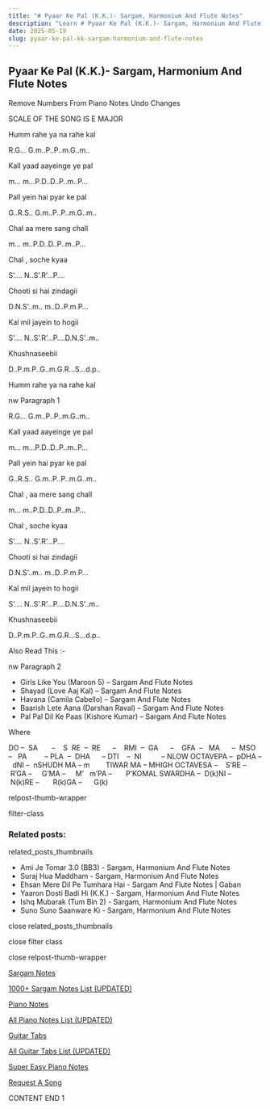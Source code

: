 ```yaml
---
title: "# Pyaar Ke Pal (K.K.)- Sargam, Harmonium And Flute Notes"
description: "Learn # Pyaar Ke Pal (K.K.)- Sargam, Harmonium And Flute Notes notes, sargam, harmonium notations and flute notes. Easy step-by-step tutorial for beginners."
date: 2025-05-19
slug: pyaar-ke-pal-kk-sargam-harmonium-and-flute-notes
---
```


## Pyaar Ke Pal (K.K.)- Sargam, Harmonium And Flute Notes

Remove Numbers From Piano Notes
Undo Changes

SCALE OF THE SONG IS E MAJOR

Humm rahe ya na rahe kal

R.G… G.m..P..P..m.G..m..

Kall yaad aayeinge ye pal

m… m…P.D..D..P..m..P…

Pall yein hai pyar ke pal

G..R.S.. G.m..P..P..m.G..m..

Chal aa mere sang chall

m… m..P.D..D..P..m..P…

Chal , soche kyaa

S’…. N..S’.R’…P….

Chooti si hai zindagii

D.N.S’..m.. m..D..P.m.P…

Kal mil jayein to hogii

S’…. N..S’.R’…P….D.N.S’..m..

Khushnaseebii

D..P.m.P..G..m.G.R…S…d.p..

Humm rahe ya na rahe kal

nw Paragraph 1

R.G… G.m..P..P..m.G..m..

Kall yaad aayeinge ye pal

m… m…P.D..D..P..m..P…

Pall yein hai pyar ke pal

G..R.S.. G.m..P..P..m.G..m..

Chal , aa mere sang chall

m… m..P.D..D..P..m..P…

Chal , soche kyaa

S’…. N..S’.R’…P….

Chooti si hai zindagii

D.N.S’..m.. m..D..P.m.P…

Kal mil jayein to hogii

S’…. N..S’.R’…P….D.N.S’..m..

Khushnaseebii

D..P.m.P..G..m.G.R…S…d.p..



Also Read This :-

nw Paragraph 2



* Girls Like You (Maroon 5) – Sargam And Flute Notes
* Shayad (Love Aaj Kal) – Sargam And Flute Notes
* Havana (Camila Cabello) – Sargam And Flute Notes
* Baarish Lete Aana (Darshan Raval) – Sargam And Flute Notes
* Pal Pal Dil Ke Paas (Kishore Kumar) – Sargam And Flute Notes

Where



DO –  SA       –    S  RE  –  RE      –    RMI  –  GA      –    GFA  –   MA      –  MSO  –   PA         – PLA  –  DHA      – DTI    –  NI          – NLOW OCTAVEPA –  pDHA –  dNI –  nSHUDH MA – m        TIWAR MA – MHIGH OCTAVESA –    S’RE –     R’GA –     G’MA –     M’   m’PA –       P’KOMAL SWARDHA –  D(k)NI –       N(k)RE –       R(k)GA –      G(k)



relpost-thumb-wrapper

filter-class

### Related posts:

related_posts_thumbnails

* Ami Je Tomar 3.0 (BB3) - Sargam, Harmonium And Flute Notes
* Suraj Hua Maddham - Sargam, Harmonium And Flute Notes
* Ehsan Mere Dil Pe Tumhara Hai - Sargam And Flute Notes | Gaban
* Yaaron Dosti Badi Hi (K.K.) - Sargam, Harmonium And Flute Notes
* Ishq Mubarak (Tum Bin 2) - Sargam, Harmonium And Flute Notes
* Suno Suno Saanware Ki - Sargam, Harmonium And Flute Notes

close related_posts_thumbnails

close filter class

close relpost-thumb-wrapper

[Sargam Notes](/sargam-notes.html)

[1000+ Sargam Notes List (UPDATED)](/all-songs-list-sargam-notes.html)

[Piano Notes](/piano-notes.html)

[All Piano Notes List (UPDATED)](/all-songs-list-piano-notes.html)

[Guitar Tabs](/guitar-tabs.html)

[All Guitar Tabs List (UPDATED)](/all-songs-list-guitar-tabs.html)

[Super Easy Piano Notes](https://studywall.in/)

[Request A Song](/request-a-song.html)

CONTENT END 1

